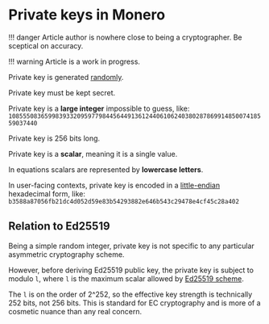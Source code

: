 # Private keys in Monero

!!! danger
    Article author is nowhere close to being a cryptographer. Be sceptical on accuracy.

!!! warning
    Article is a work in progress.

Private key is generated [randomly](/cryptography/prng).

Private key must be kept secret.

Private key is a **large integer** impossible to guess, like:
`108555083659983933209597798445644913612440610624038028786991485007418559037440`

Private key is 256 bits long. 

Private key is a **scalar**, meaning it is a single value.

In equations scalars are represented by **lowercase letters**. 

In user-facing contexts, private key is encoded in a [little-endian](https://en.wikipedia.org/wiki/Endianness#Little) hexadecimal form, like:
`b3588a87056fb21dc4d052d59e83b54293882e646b543c29478e4cf45c28a402`

## Relation to Ed25519

Being a simple random integer, private key is not specific to any particular asymmetric cryptography scheme.

However, before deriving Ed25519 public key, the private key is subject to modulo `l`,
where `l` is the maximum scalar allowed by [Ed25519 scheme](/cryptography/asymmetric/ed25519).

The `l` is on the order of 2^252, so the effective key strength is technically 252 bits, not 256 bits.
This is standard for EC cryptography and is more of a cosmetic nuance than any real concern.
